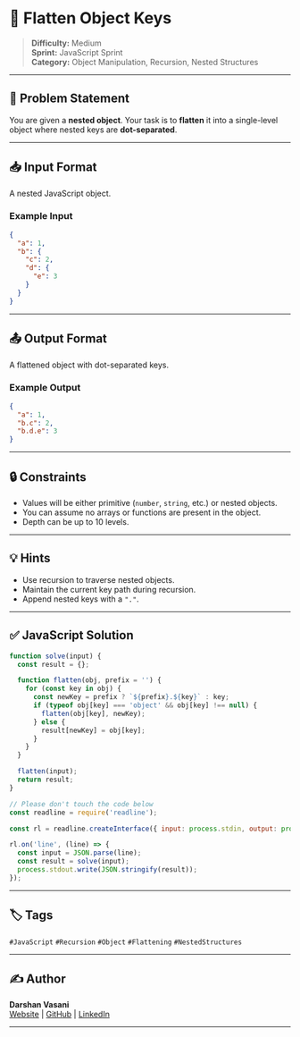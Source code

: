 

# 🧩 Flatten Object Keys

> **Difficulty:** Medium  
> **Sprint:** JavaScript Sprint  
> **Category:** Object Manipulation, Recursion, Nested Structures

---

## 📝 Problem Statement

You are given a **nested object**. Your task is to **flatten** it into a single-level object where nested keys are **dot-separated**.

---

## 📥 Input Format

A nested JavaScript object.

### Example Input

```json
{
  "a": 1,
  "b": {
    "c": 2,
    "d": {
      "e": 3
    }
  }
}
```

---

## 📤 Output Format

A flattened object with dot-separated keys.

### Example Output

```json
{
  "a": 1,
  "b.c": 2,
  "b.d.e": 3
}
```

---

## 🔒 Constraints

- Values will be either primitive (`number`, `string`, etc.) or nested objects.
- You can assume no arrays or functions are present in the object.
- Depth can be up to 10 levels.

---

## 💡 Hints

- Use recursion to traverse nested objects.
- Maintain the current key path during recursion.
- Append nested keys with a `"."`.

---

## ✅ JavaScript Solution

```js
function solve(input) {
  const result = {};

  function flatten(obj, prefix = '') {
    for (const key in obj) {
      const newKey = prefix ? `${prefix}.${key}` : key;
      if (typeof obj[key] === 'object' && obj[key] !== null) {
        flatten(obj[key], newKey);
      } else {
        result[newKey] = obj[key];
      }
    }
  }

  flatten(input);
  return result;
}

// Please don't touch the code below
const readline = require('readline');

const rl = readline.createInterface({ input: process.stdin, output: process.stdout });

rl.on('line', (line) => {
  const input = JSON.parse(line);
  const result = solve(input);
  process.stdout.write(JSON.stringify(result));
});
```

---

## 🏷️ Tags

`#JavaScript` `#Recursion` `#Object` `#Flattening` `#NestedStructures`

---

## ✍️ Author

**Darshan Vasani**  
[Website](https://dpvasani56.vercel.app/) | [GitHub](https://github.com/dpvasani) | [LinkedIn](https://linkedin.com/in/dpvasani56)

---
